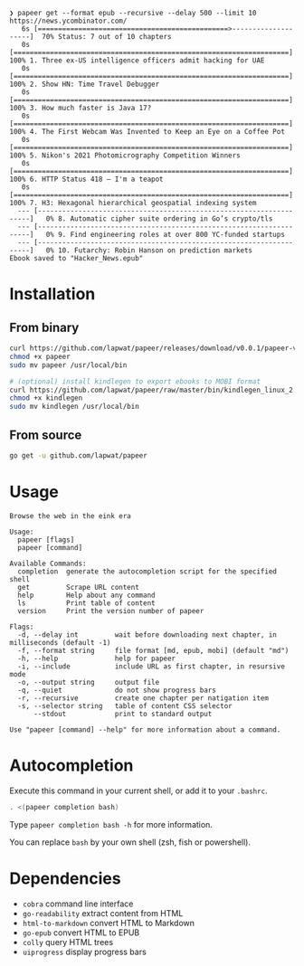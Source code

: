 ```
❯ papeer get --format epub --recursive --delay 500 --limit 10 https://news.ycombinator.com/
   6s [===============================================>--------------------]  70% Status: 7 out of 10 chapters
   0s [====================================================================] 100% 1. Three ex-US intelligence officers admit hacking for UAE
   0s [====================================================================] 100% 2. Show HN: Time Travel Debugger
   0s [====================================================================] 100% 3. How much faster is Java 17?
   0s [====================================================================] 100% 4. The First Webcam Was Invented to Keep an Eye on a Coffee Pot
   0s [====================================================================] 100% 5. Nikon's 2021 Photomicrography Competition Winners
   0s [====================================================================] 100% 6. HTTP Status 418 – I'm a teapot
   0s [====================================================================] 100% 7. H3: Hexagonal hierarchical geospatial indexing system
  --- [--------------------------------------------------------------------]   0% 8. Automatic cipher suite ordering in Go’s crypto/tls
  --- [--------------------------------------------------------------------]   0% 9. Find engineering roles at over 800 YC-funded startups
  --- [--------------------------------------------------------------------]   0% 10. Futarchy: Robin Hanson on prediction markets
Ebook saved to "Hacker_News.epub"
```

# Installation

## From binary

```sh
curl https://github.com/lapwat/papeer/releases/download/v0.0.1/papeer-v0.0.1 > papeer
chmod +x papeer
sudo mv papeer /usr/local/bin
```

```sh
# (optional) install kindlegen to export ebooks to MOBI format
curl https://github.com/lapwat/papeer/raw/master/bin/kindlegen_linux_2.6_i386_v2_9.tar.gz > kindlegen
chmod +x kindlegen
sudo mv kindlegen /usr/local/bin
```

## From source

```sh
go get -u github.com/lapwat/papeer
```

# Usage

```
Browse the web in the eink era

Usage:
  papeer [flags]
  papeer [command]

Available Commands:
  completion  generate the autocompletion script for the specified shell
  get         Scrape URL content
  help        Help about any command
  ls          Print table of content
  version     Print the version number of papeer

Flags:
  -d, --delay int         wait before downloading next chapter, in milliseconds (default -1)
  -f, --format string     file format [md, epub, mobi] (default "md")
  -h, --help              help for papeer
  -i, --include           include URL as first chapter, in resursive mode
  -o, --output string     output file
  -q, --quiet             do not show progress bars
  -r, --recursive         create one chapter per natigation item
  -s, --selector string   table of content CSS selector
      --stdout            print to standard output

Use "papeer [command] --help" for more information about a command.
```

# Autocompletion

Execute this command in your current shell, or add it to your `.bashrc`.

```sh
. <(papeer completion bash)
```

Type `papeer completion bash -h` for more information.

You can replace `bash` by your own shell (zsh, fish or powershell).

# Dependencies

- `cobra` command line interface
- `go-readability` extract content from HTML
- `html-to-markdown` convert HTML to Markdown
- `go-epub` convert HTML to EPUB
- `colly` query HTML trees
- `uiprogress` display progress bars
